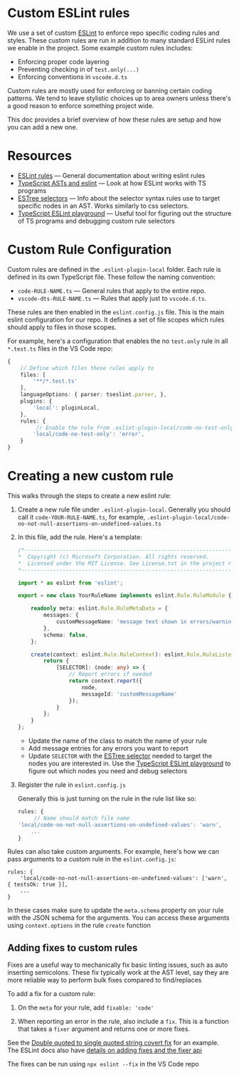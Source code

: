 # Custom ESLint rules

We use a set of custom [ESLint](http://eslint.org) to enforce repo specific coding rules and styles. These custom rules are run in addition to many standard ESLint rules we enable in the project. Some example custom rules includes:

- Enforcing proper code layering
- Preventing checking in of `test.only(...)`
- Enforcing conventions in `vscode.d.ts`

Custom rules are mostly used for enforcing or banning certain coding patterns. We tend to leave stylistic choices up to area owners unless there's a good reason to enforce something project wide.

This doc provides a brief overview of how these rules are setup and how you can add a new one.

# Resources
- [ESLint rules](https://eslint.org/docs/latest/extend/custom-rules) — General documentation about writing eslint rules
- [TypeScript ASTs and eslint](https://typescript-eslint.io/blog/asts-and-typescript-eslint/) — Look at how ESLint works with TS programs
- [ESTree selectors](https://eslint.org/docs/latest/extend/selectors)  — Info about the selector syntax rules use to target specific nodes in an AST. Works similarly to css selectors.
- [TypeScript ESLint playground](https://typescript-eslint.io/play/#showAST=es) — Useful tool for figuring out the structure of TS programs and debugging custom rule selectors


# Custom Rule Configuration

Custom rules are defined in the `.eslint-plugin-local` folder. Each rule is defined in its own TypeScript file. These follow the naming convention:

- `code-RULE-NAME.ts` — General rules that apply to the entire repo.
- `vscode-dts-RULE-NAME.ts` — Rules that apply just to `vscode.d.ts`.

These rules are then enabled in the `eslint.config.js` file. This is the main eslint configuration for our repo. It defines a set of file scopes which rules should apply to files in those scopes.

For example, here's a configuration that enables the no `test.only` rule in all `*.test.ts` files in the VS Code repo:

```ts
{
    // Define which files these rules apply to
    files: [
        '**/*.test.ts'
    ],
    languageOptions: { parser: tseslint.parser, },
    plugins: {
        'local': pluginLocal,
    },
    rules: {
         // Enable the rule from .eslint-plugin-local/code-no-test-only.ts
        'local/code-no-test-only': 'error',
    }
}
```

# Creating a new custom rule
This walks through the steps to create a new eslint rule:

1. Create a new rule file under `.eslint-plugin-local`. Generally you should call it `code-YOUR-RULE-NAME.ts`, for example, `.eslint-plugin-local/code-no-not-null-assertions-on-undefined-values.ts`

2. In this file, add the rule. Here's a template:

    ```ts
    /*---------------------------------------------------------------------------------------------
    *  Copyright (c) Microsoft Corporation. All rights reserved.
    *  Licensed under the MIT License. See License.txt in the project root for license information.
    *--------------------------------------------------------------------------------------------*/

    import * as eslint from 'eslint';

    export = new class YourRuleName implements eslint.Rule.RuleModule {

        readonly meta: eslint.Rule.RuleMetaData = {
            messages: {
                customMessageName: 'message text shown in errors/warnings',
            },
            schema: false,
        };

        create(context: eslint.Rule.RuleContext): eslint.Rule.RuleListener {
            return {
                [SELECTOR]: (node: any) => {
                    // Report errors if needed
                    return context.report({
                        node,
                        messageId: 'customMessageName'
                    });
                }
            };
        }
    };
    ```

    - Update the name of the class to match the name of your rule
    - Add message entries for any errors you want to report
    - Update `SELECTOR` with the [ESTree selector](https://eslint.org/docs/latest/extend/selectors) needed to target the nodes you are interested in. Use the [TypeScript ESLint playground](https://typescript-eslint.io/play/#showAST=es) to figure out which nodes you need and debug selectors

3. Register the rule in `eslint.config.js`

    Generally this is just turning on the rule in the rule list like so:

    ```js
    rules: {
         // Name should match file name
	'local/code-no-not-null-assertions-on-undefined-values': 'warn',
        ...
    }
    ```

Rules can also take custom arguments. For example, here's how we can pass arguments to a custom rule in the `eslint.config.js`:

```
rules: {
    'local/code-no-not-null-assertions-on-undefined-values': ['warn', { testsOk: true }],
    ...
}
```

In these cases make sure to update the `meta.schema` property on your rule with the JSON schema for the arguments. You can access these arguments using `context.options` in the rule `create` function


## Adding fixes to custom rules
Fixes are a useful way to mechanically fix basic linting issues, such as auto inserting semicolons. These fix typically work at the AST level, say they are more reliable way to perform bulk fixes compared to find/replaces

To add a fix for a custom rule:

1. On the `meta` for your rule, add `fixable: 'code'`

2. When reporting an error in the rule, also include a `fix`. This is a function that takes a `fixer` argument and returns one or more fixes.

See the [Double quoted to single quoted string covert fix](https://github.com/microsoft/vscode/blob/b074375e1884ae01033967bf0bbceeaa4795354a/.eslint-plugin-local/code-no-unexternalized-strings.ts#L128) for an example. The ESLint docs also have [details on adding fixes and the fixer api](https://eslint.org/docs/latest/extend/custom-rules#applying-fixes)

The fixes can be run using `npx eslint --fix` in the VS Code repo
